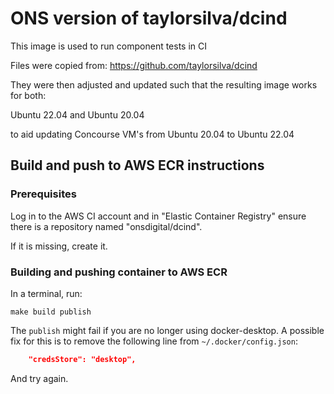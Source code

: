 # ONS version of taylorsilva/dcind

This image is used to run component tests in CI

Files were copied from: https://github.com/taylorsilva/dcind

They were then adjusted and updated such that the resulting image works for both:

  Ubuntu 22.04 and Ubuntu 20.04

to aid updating Concourse VM's from Ubuntu 20.04 to Ubuntu 22.04

## Build and push to AWS ECR instructions

### Prerequisites

Log in to the AWS CI account and in "Elastic Container Registry" ensure there is a repository named "onsdigital/dcind".

If it is missing, create it.

### Building and pushing container to AWS ECR

In a terminal, run:

```shell
make build publish
```

The `publish` might fail if you are no longer using docker-desktop. A possible fix for this is to remove the following line from `~/.docker/config.json`:

```json
    "credsStore": "desktop",
```

And try again.
